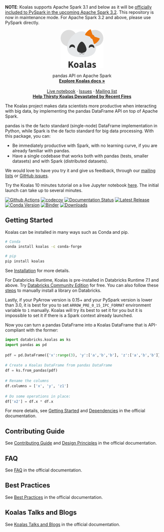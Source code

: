**NOTE**: Koalas supports Apache Spark 3.1 and below as it will be [officially included to PySpark in the upcoming Apache Spark 3.2](http://apache-spark-developers-list.1001551.n3.nabble.com/VOTE-SPIP-Support-pandas-API-layer-on-PySpark-td30996.html). This repository is now in maintenance mode. For Apache Spark 3.2 and above, please use PySpark directly.



<p align="center">
  <img src="https://raw.githubusercontent.com/databricks/koalas/master/icons/koalas-logo.png" width="140"/>
</p>


<p align="center">
  pandas API on Apache Spark
  <br/>
  <a href="https://koalas.readthedocs.io/en/latest/?badge=latest"><strong>Explore Koalas docs »</strong></a>
  <br/>
  <br/>
  <a href="https://mybinder.org/v2/gh/databricks/koalas/master?filepath=docs%2Fsource%2Fgetting_started%2F10min.ipynb">Live notebook</a>
  ·
  <a href="https://github.com/databricks/koalas/issues">Issues</a>
  ·
  <a href="https://groups.google.com/forum/#!forum/koalas-dev">Mailing list</a>
  <br/>
  <strong><a href="https://www.gofundme.com/f/help-thirsty-koalas-devastated-by-recent-fires">Help Thirsty Koalas Devastated by Recent Fires</a></strong>
</p>

The Koalas project makes data scientists more productive when interacting with big data, by implementing the pandas DataFrame API on top of Apache Spark.

pandas is the de facto standard (single-node) DataFrame implementation in Python, while Spark is the de facto standard for big data processing. With this package, you can:
 - Be immediately productive with Spark, with no learning curve, if you are already familiar with pandas.
 - Have a single codebase that works both with pandas (tests, smaller datasets) and with Spark (distributed datasets).

We would love to have you try it and give us feedback, through our [mailing lists](https://groups.google.com/forum/#!forum/koalas-dev) or [GitHub issues](https://github.com/databricks/koalas/issues).

Try the Koalas 10 minutes tutorial on a live Jupyter notebook [here](https://mybinder.org/v2/gh/databricks/koalas/master?filepath=docs%2Fsource%2Fgetting_started%2F10min.ipynb). The initial launch can take up to several minutes.

[![Github Actions](https://github.com/databricks/koalas/workflows/master/badge.svg)](https://github.com/databricks/koalas/actions)
[![codecov](https://codecov.io/gh/databricks/koalas/branch/master/graph/badge.svg)](https://codecov.io/gh/databricks/koalas)
[![Documentation Status](https://readthedocs.org/projects/koalas/badge/?version=latest)](https://koalas.readthedocs.io/en/latest/?badge=latest)
[![Latest Release](https://img.shields.io/pypi/v/koalas.svg)](https://pypi.org/project/koalas/)
[![Conda Version](https://img.shields.io/conda/vn/conda-forge/koalas.svg)](https://anaconda.org/conda-forge/koalas)
[![Binder](https://mybinder.org/badge_logo.svg)](https://mybinder.org/v2/gh/databricks/koalas/master?filepath=docs%2Fsource%2Fgetting_started%2F10min.ipynb)
[![Downloads](https://pepy.tech/badge/koalas)](https://pepy.tech/project/koalas)


## Getting Started

Koalas can be installed in many ways such as Conda and pip.

```bash
# Conda
conda install koalas -c conda-forge
```

```bash
# pip
pip install koalas
```

See [Installation](https://koalas.readthedocs.io/en/latest/getting_started/install.html) for more details.

For Databricks Runtime, Koalas is pre-installed in Databricks Runtime 7.1 and above. Try [Databricks Community Edition](https://community.cloud.databricks.com/) for free. You can also follow these [steps](https://docs.databricks.com/libraries/index.html) to manually install a library on Databricks.

Lastly, if your PyArrow version is 0.15+ and your PySpark version is lower than 3.0, it is best for you to set `ARROW_PRE_0_15_IPC_FORMAT` environment variable to `1` manually.
Koalas will try its best to set it for you but it is impossible to set it if there is a Spark context already launched.

Now you can turn a pandas DataFrame into a Koalas DataFrame that is API-compliant with the former:

```python
import databricks.koalas as ks
import pandas as pd

pdf = pd.DataFrame({'x':range(3), 'y':['a','b','b'], 'z':['a','b','b']})

# Create a Koalas DataFrame from pandas DataFrame
df = ks.from_pandas(pdf)

# Rename the columns
df.columns = ['x', 'y', 'z1']

# Do some operations in place:
df['x2'] = df.x * df.x
```

For more details, see [Getting Started](https://koalas.readthedocs.io/en/latest/getting_started/index.html) and [Dependencies](https://koalas.readthedocs.io/en/latest/getting_started/install.html#dependencies) in the official documentation.


## Contributing Guide

See [Contributing Guide](https://koalas.readthedocs.io/en/latest/development/contributing.html) and [Design Principles](https://koalas.readthedocs.io/en/latest/development/design.html) in the official documentation.


## FAQ

See [FAQ](https://koalas.readthedocs.io/en/latest/user_guide/faq.html) in the official documentation.


## Best Practices

See [Best Practices](https://koalas.readthedocs.io/en/latest/user_guide/best_practices.html) in the official documentation.


## Koalas Talks and Blogs

See [Koalas Talks and Blogs](https://koalas.readthedocs.io/en/latest/getting_started/videos_blogs.html) in the official documentation.
